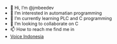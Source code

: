 - 👋 Hi, I’m @jmbeedev
- 👀 I’m interested in automatian programming
- 🌱 I’m currently learning PLC and C programming
- 💞️ I’m looking to collaborate on C
- 📫 How to reach me find me in <li><a href="https://www.voiceindonesia.eu.org/">Voice Indonesia</a></li>

<!---
jmbeedev/jmbeedev is a ✨ special ✨ repository because its `README.md` (this file) appears on your GitHub profile.
You can click the Preview link to take a look at your changes.
--->
